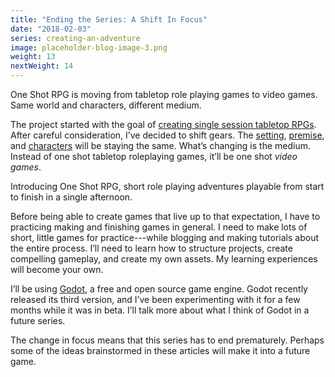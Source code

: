 ```yaml
---
title: "Ending the Series: A Shift In Focus"
date: "2018-02-03"
series: creating-an-adventure
image: placeholder-blog-image-3.png
weight: 13
nextWeight: 14
---
```


One Shot RPG is moving from tabletop role playing games to video games. Same world and characters, different medium.<!--more-->

The project started with the goal of [creating single session tabletop RPGs](/blog/creating-the-setting/goals-for-creating-an-rpg/). After careful consideration, I’ve decided to shift gears. The [setting](/blog/creating-the-setting/summary/), [premise](/blog/creating-the-setting/refining-the-pitch/), and [characters](/blog/creating-the-characters/series-recap/) will be staying the same. What’s changing is the medium. Instead of one shot tabletop roleplaying games, it’ll be one shot _video games_.

Introducing One Shot RPG, short role playing adventures playable from start to finish in a single afternoon.

Before being able to create games that live up to that expectation, I have to practicing making and finishing games in general. I need to make lots of short, little games for practice---while blogging and making tutorials about the entire process. I’ll need to learn how to structure projects, create compelling gameplay, and create my own assets. My learning experiences will become your own.

I’ll be using [Godot](https://godotengine.org), a free and open source game engine. Godot recently released its third version, and I’ve been experimenting with it for a few months while it was in beta. I’ll talk more about what I think of Godot in a future series.

The change in focus means that this series has to end prematurely. Perhaps some of the ideas brainstormed in these articles will make it into a future game.
